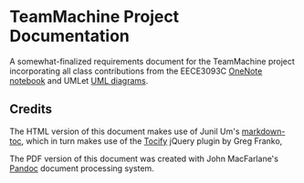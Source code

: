 # TeamMachine Project Documentation

A somewhat-finalized requirements document for the TeamMachine project
incorporating all class contributions from the EECE3093C
[OneNote notebook](https://onedrive.live.com/redir?page=view&resid=A04B9C560C4F6BE2!132&authkey=!AD91xRhC2zNNWtw)
and UMLet [UML diagrams](https://db.tt/S6dUVvHP).

## Credits
The HTML version of this document makes use of Junil Um's
[markdown-toc](https://github.com/powerumc/markdown-toc), which in turn makes
use of the [Tocify](http://gregfranko.com/jquery.tocify.js/) jQuery plugin by
Greg Franko, 

The PDF version of this document was created with John MacFarlane's
[Pandoc](http://johnmacfarlane.net/pandoc/index.html) document processing
system.
